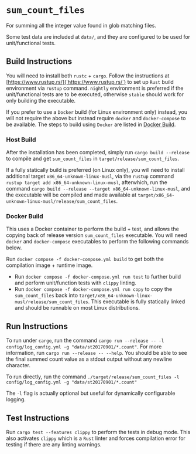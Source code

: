 # `sum_count_files`

For summing all the integer value found in glob matching files.

Some test data are included at `data/`, and they are configured to be used for
unit/functional tests.

## Build Instructions

You will need to install both `rustc` + `cargo`. Follow the instructions at
[https://www.rustup.rs/](`https://www.rustup.rs/`) to set up `Rust` build
environment via `rustup` command. `nightly` environment is preferred if the
unit/functional tests are to be executed, otherwise `stable` should work for
only building the executable.

If you prefer to use a `Docker` build (for Linux environment only) instead, you
will not require the above but instead require `docker` and `docker-compose` to
be available. The steps to build using `Docker` are listed in
[Docker Build](#docker-build).

### Host Build

After the installation has been completed, simply run `cargo build --release` to
compile and get `sum_count_files` in `target/release/sum_count_files`.

If a fully statically build is preferred (on Linux only), you will need to
install additional target `x86_64-unknown-linux-musl`, via the `rustup` command
`rustup target add x86_64-unknown-linux-musl`, afterwhich, run the command
`cargo build --release --target x86_64-unknown-linux-musl`, and the executable
will be compiled and made available at
`target/x86_64-unknown-linux-musl/release/sum_count_files`.

### Docker Build

This uses a Docker container to perform the build + test, and allows the copying
back of release version `sum_count_files` executable. You will need `docker` and
`docker-compose` executables to perform the following commands below.

Run `docker compose -f docker-compose.yml build` to get both the compilation
image + runtime image.

* Run `docker compose -f docker-compose.yml run test` to further build and
  perform unit/function tests with `clippy` linting.
* Run `docker compose -f docker-compose.yml run copy` to copy the
  `sum_count_files` back into
  `target/x86_64-unknown-linux-musl/release/sum_count_files`. This executable is
  fully statically linked and should be runnable on most Linux distributions.

## Run Instructions

To run under `cargo`, run the command `cargo run --release -- -l
config/log_config.yml -g "data/st20170901/*.count"`. For more information, run
`cargo run --release -- --help`. You should be able to see the final summed
count value as a stdout output without any newline character.

To run directly, run the command `./target/release/sum_count_files -l
config/log_config.yml -g "data/st20170901/*.count"`

The `-l` flag is actually optional but useful for dynamically configurable
logging.

## Test Instructions

Run `cargo test --features clippy` to perform the tests in debug mode. This also
activates `clippy` which is a `Rust` linter and forces compilation error for
testing if there are any linting warnings.
